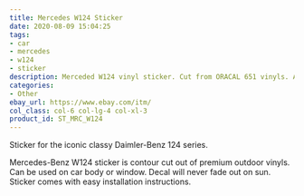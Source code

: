 ```yaml
---
title: Mercedes W124 Sticker
date: 2020-08-09 15:04:25
tags:
- car
- mercedes
- w124
- sticker
description: Merceded W124 vinyl sticker. Cut from ORACAL 651 vinyls. Available in different colors.
categories:
- Other
ebay_url: https://www.ebay.com/itm/
col_class: col-6 col-lg-4 col-xl-3
product_id: ST_MRC_W124
---
```


Sticker for the iconic classy Daimler-Benz 124 series.

<!-- more -->
<!-- {% asset_img content-image bmw-f10-window-vinyl-sticker.jpg 500 500 'BMW f10 vinyl sport drift stance sticker"BMW f10 vinyl sport drift stance sticker"' %} -->

Mercedes-Benz W124 sticker is contour cut out of premium outdoor vinyls. Can be used on car body or window. Decal will never fade out on sun. Sticker comes with easy installation instructions.